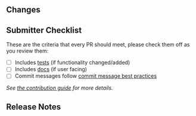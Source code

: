 <!-- 🎉🎉🎉 Thank you for the PR!!! 🎉🎉🎉 -->

## Changes

<!-- Describe your changes here- ideally you can get that description straight from
your descriptive commit message(s)! -->

## Submitter Checklist

These are the criteria that every PR should meet, please check them off as you
review them:

- [ ] Includes [tests](https://github.com/knative/build-pipeline/blob/master/CONTRIBUTING.md#principles) (if functionality changed/added)
- [ ] Includes [docs](https://github.com/knative/build-pipeline/blob/master/CONTRIBUTING.md#principles) (if user facing)
- [ ] Commit messages follow [commit message best practices](https://github.com/knative/build-pipeline/blob/master/CONTRIBUTING.md#commit-messages)

_See [the contribution guide](https://github.com/knative/build-pipeline/blob/master/CONTRIBUTING.md) for more details._

## Release Notes

<!--
Does your PR contain User facing changes?

If so, briefly describe them here so we can include this description in the
release notes for the next release!
-->

```release-note

```
